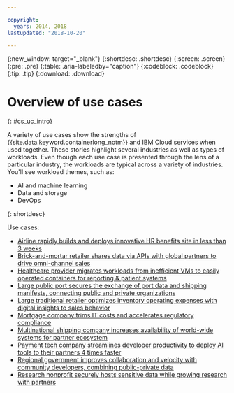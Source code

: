 ```yaml
---

copyright:
  years: 2014, 2018
lastupdated: "2018-10-20"

---
```


{:new_window: target="_blank"}
{:shortdesc: .shortdesc}
{:screen: .screen}
{:pre: .pre}
{:table: .aria-labeledby="caption"}
{:codeblock: .codeblock}
{:tip: .tip}
{:download: .download}




# Overview of use cases
{: #cs_uc_intro}

A variety of use cases show the strengths of {{site.data.keyword.containerlong_notm}} and IBM Cloud services when used together. These stories highlight several industries as well as types of workloads. Even though each use case is presented through the lens of a particular industry, the workloads are typical across a variety of industries. You'll see workload themes, such as:
* AI and machine learning
* Data and storage
* DevOps

{: shortdesc}

Use cases:
* [Airline rapidly builds and deploys innovative HR benefits site in less than 3 weeks](cs_uc_transport.html#uc_airline)
* [Brick-and-mortar retailer shares data via APIs with global partners to drive omni-channel sales](cs_uc_retail.html#uc_data-share)
* [Healthcare provider migrates workloads from inefficient VMs to easily operated containers for reporting & patient systems](cs_uc_health.html#uc_migrate)
* [Large public port secures the exchange of port data and shipping manifests, connecting public and private organizations](cs_uc_gov.html#uc_port)
* [Large traditional retailer optimizes inventory operating expenses with digital insights to sales behavior](cs_uc_retail.html#uc_grocer)
* [Mortgage company trims IT costs and accelerates regulatory compliance](cs_uc_finance.html#uc_mortgage)
* [Multinational shipping company increases availability of world-wide systems for partner ecosystem](cs_uc_transport.html#uc_shipping)
* [Payment tech company streamlines developer productivity to deploy AI tools to their partners 4 times  faster](cs_uc_finance.html#uc_payment_tech)
* [Regional government improves collaboration and velocity with community developers, combining public-private data](cs_uc_gov.html#uc_data_mashup)
* [Research nonprofit securely hosts sensitive data while growing research with partners](cs_uc_health.html#uc_research)



